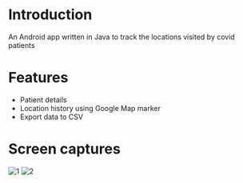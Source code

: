 # Introduction

An Android app written in Java to track the locations visited by covid patients

# Features

* Patient details
* Location history using Google Map marker
* Export data to CSV

# Screen captures

![1](https://i.ibb.co/Q92fQjR/Whats-App-Image-2021-07-27-at-09-36-30-1.jpg)
![2](https://i.ibb.co/4RR7CDr/Whats-App-Image-2021-08-04-at-08-56-07.jpg)
